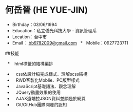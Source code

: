 # 何岳晉 (HE YUE-JIN)

   *    Birthday：03/06/1994
   *    Education：私立僑光科技大學 - 資訊管理系
   *    Location：台中市
   *    Email： bb9782009@gmail.com
   *    Mobile：0927723711

##技能

   *    html標籤的結構編排
   *    css依設計稿完成樣式、理解scss結構
   *    RWD客製化Moblie、PC版型樣式
   *    JavaScript基礎語法、觀念理解
   *    JQuery動畫效果的使用
   *    AJAX遠端拉JSON資料並顯是於網頁
   *    Git/GitHub團隊開發的認知
   
